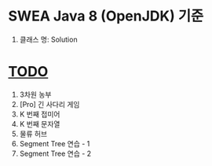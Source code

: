 # SWEA Java 8 (OpenJDK) 기준

1. 클래스 명: Solution

# [TODO](https://swexpertacademy.com/main/talk/codeBattle/battleDetail.do?categoryId=AYYZruxqM7YDFARc&battleMainPageIndex=2)

1. 3차원 농부
2. [Pro] 긴 사다리 게임
3. K 번째 접미어
4. K 번째 문자열
5. 물류 허브
6. Segment Tree 연습 - 1
7. Segment Tree 연습 - 2
